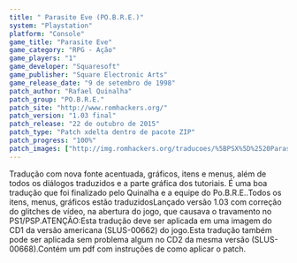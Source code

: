 ```yaml
---
title: " Parasite Eve (PO.B.R.E.)"
system: "Playstation"
platform: "Console"
game_title: "Parasite Eve"
game_category: "RPG - Ação"
game_players: "1"
game_developer: "Squaresoft"
game_publisher: "Square Electronic Arts"
game_release_date: "9 de setembro de 1998"
patch_author: "Rafael Quinalha"
patch_group: "PO.B.R.E."
patch_site: "http://www.romhackers.org/"
patch_version: "1.03 final"
patch_release: "22 de outubro de 2015"
patch_type: "Patch xdelta dentro de pacote ZIP"
patch_progress: "100%"
patch_images: ["http://img.romhackers.org/traducoes/%5BPSX%5D%2520Parasite%2520Eve%2520-%2520PoBRE%2520-%25201.png","http://img.romhackers.org/traducoes/%5BPSX%5D%2520Parasite%2520Eve%2520-%2520PoBRE%2520-%25202.png","http://img.romhackers.org/traducoes/%5BPSX%5D%2520Parasite%2520Eve%2520-%2520PoBRE%2520-%25204.png"]
---
```

Tradução com nova fonte acentuada, gráficos, itens e menus, além de todos os diálogos traduzidos e a parte gráfica dos tutoriais. É uma boa tradução que foi finalizado pelo Quinalha e a equipe do Po.B.R.E..Todos os itens, menus, gráficos estão traduzidosLançado versão 1.03 com correção do glitches de vídeo, na abertura do jogo, que causava o travamento no PS1/PSP.ATENÇÃO:Esta tradução deve ser aplicada em uma imagem do CD1 da versão americana (SLUS-00662) do jogo.Esta tradução também pode ser aplicada sem problema algum no CD2 da mesma versão (SLUS-00668).Contém um pdf com instruções de como aplicar o patch.